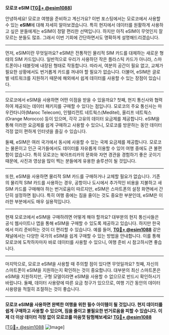 **모로코 eSIM [[TG💪+ @esim1088](https://t.me/s/esim1088)]**

안녕하세요! 모로코 여행을 준비하고 계신가요? 이번 포스팅에서는 모로코에서 사용할 수 있는 **eSIM**에 대해 자세히 알아보겠습니다. 특히 현지에서 데이터를 원활하게 사용하고 싶은 분들에게는 eSIM이 정말 편리한 선택입니다. 하지만 아직 eSIM이 무엇인지 잘 모르는 분들도 많죠. 그래서 이번 기회에 간단하면서도 명확하게 설명해드리겠습니다.

---

먼저, eSIM이란 무엇일까요? eSIM은 전통적인 물리적 SIM 카드를 대체하는 새로운 형태의 SIM 카드입니다. 일반적으로 우리가 사용하던 작은 플라스틱 카드가 아니라, 스마트폰이나 태블릿에 내장된 형태로 작동합니다. 따라서, 여분의 공간이 필요 없고, 교체가 필요한 상황에서도 번거롭게 카드를 꺼내야 할 필요가 없습니다. 더불어, eSIM은 글로벌 네트워크를 지원하기 때문에 해외에서 쉽게 데이터를 사용할 수 있는 장점이 있습니다.

---

모로코에서 eSIM을 사용하면 어떤 이점을 받을 수 있을까요? 첫째, 현지 통신사와 협력하여 제공되는 데이터 패키지를 구매할 수 있다는 점입니다. 모로코의 주요 통신사는 마우칸타니아(Maroc Telecom), 인텔리전트 네트웍스(Meditel), 올리프 네트웍스(Orange Morocco) 등이 있으며, 각각 고유의 데이터 요금제를 제공합니다. eSIM을 통해 이러한 요금제를 쉽게 구매하고 사용할 수 있으니, 모로코를 방문하는 동안 데이터 걱정 없이 편하게 인터넷을 즐길 수 있습니다.

둘째, eSIM은 여러 국가에서 동시에 사용할 수 있는 국제 요금제를 제공합니다. 모로코는 물론이고 인근 국가들에서도 데이터를 자유롭게 이용할 수 있어 여행 중에도 큰 불편함이 없습니다. 특히 모로코는 북아프리카의 문화와 자연 경관을 경험하기 좋은 곳이기 때문에, 사진과 영상을 많이 찍는 분들에게 유용한 솔루션이 될 것입니다.

---

또한, eSIM을 사용하면 물리적 SIM 카드를 구매하거나 교체할 필요가 없습니다. 기존의 물리적 SIM 카드를 사용하는 경우, 공항이나 도시에서 추가적인 비용을 지불하고 새 SIM 카드를 구매해야 하는 번거로움이 따르지만, eSIM은 스마트폰의 설정 화면에서 간단히 설정하면 됩니다. 특히 여행 중에는 짐을 줄이는 것도 중요한 부분인데, eSIM은 이러한 부분에서도 매우 실용적입니다.

---

현재 모로코에서 eSIM을 구매하려면 어떻게 해야 할까요? 대부분의 현지 통신사들은 공식 웹사이트나 앱을 통해 eSIM을 구매할 수 있도록 제공하고 있습니다. 하지만 한국에서 미리 준비하는 것이 더 편리할 수 있습니다. 예를 들어, **[TG💪+ @esim1088](https://t.me/s/esim1088)** 같은 채널에서는 다양한 국가의 eSIM을 쉽게 구매할 수 있는 방법을 안내합니다. 이를 통해 모로코에 도착하자마자 바로 데이터를 사용할 수 있으니, 여행 준비 시 참고하시면 좋습니다.

---

마지막으로, 모로코 eSIM을 사용할 때 주의할 점이 있다면 무엇일까요? 첫째, 자신의 스마트폰이 eSIM을 지원하는지 확인하는 것이 중요합니다. 대부분의 최신 스마트폰은 eSIM을 지원하지만, 구형 모델이라면 eSIM을 사용할 수 없으므로 반드시 확인하시기 바랍니다. 둘째, 데이터 사용량에 따른 요금 청구가 있으므로, 여행 기간 동안의 데이터 사용량을 적절히 조절하는 것이 좋습니다.

---

**모로코 eSIM을 사용하면 완벽한 여행을 위한 필수 아이템이 될 것입니다. 현지 데이터를 쉽게 구매하고 사용할 수 있으며, 짐을 줄이고 불필요한 번거로움을 피할 수 있습니다. 이제 더 이상 데이터 걱정 없이 모로코를 마음껏 탐험해보세요! [TG💪+ @esim1088](https://t.me/s/esim1088)**

[[TG💪+ @esim1088](https://t.me/s/esim1088) ![Image](https://i.postimg.cc/Y0z9fWf4/image.png)]